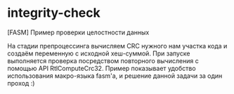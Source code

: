 integrity-check
===============

[FASM] Пример проверки целостности данных

На стадии препроцессинга вычисляем CRC нужного нам участка кода и создаём переменную с исходной хеш-суммой. При запуске выполняется проверка посредством повторного вычисления с помощью API RtlComputeCrc32. Пример показывает удобство использования макро-языка fasm'а, и решение данной задачи за один проход :)
